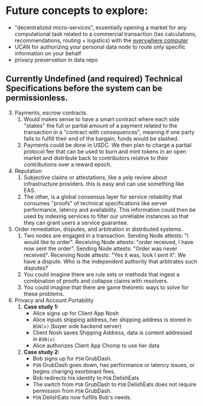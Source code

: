 # Future concepts to explore:
-  "decentralized micro-services", essentially opening a market for any computational task related to a commercial transaction (tax calculations, recommendations, routing + logistics) with the [everywhere computer](http://everywhere.computer/)
- UCAN for authorizing your personal data node to route only specific information on your behalf
- privacy preservation in data repo


## Currently Undefined (and required) Technical Specifications before the system can be permissionless.
3. Payments, escrow contracts.
	1. Would makes sense to have a smart contract where each side "stakes" the full or partial amount of a payment related to the transaction in a "contract with consequences", meaning if one party fails to fulfill their end of the bargain, funds would be slashed. 
	2. Payments could be done in USDC. We then plan to charge a partial protocol fee that can be used to burn and mint tokens in an open market and distribute back to contributors relative to their contributions over a reward epoch.
4. Reputation
	1. Subjective claims or attestations, like a yelp review about infrastructure providers. this is easy and can use something like EAS.
	2. The other, is a global consensus layer for service reliability that consumes "proofs" of technical specifications like server performance, latency and availability. This information could then be used by indexing services to filter our unreliable instances so that they can grant users a service guarantee. 
5. Order remediation, disputes, and arbitration in distributed systems.
	1. Two nodes are engaged in a transaction. Sending Node attests: "I would like to order". Receiving Node attests: "order received, I have now sent the order". Sending Node attests: "Order was never received". Receiving Node attests: "Yes it was, look I sent it". We have a dispute. Who is the independent authority that arbitrates such disputes?  
	2. You could imagine there are rule sets or methods that ingest a combination of proofs and collapse claims with resolvers. 
	3. You could imagine that there are game theoretic ways to solve for these problems. 
6. Privacy and Account Portability
	1. **Case study 1:**
		- Alice signs up for Client App Nosh
		- Alice inputs shipping address, her shipping address is stored in `BSN(x)` (buyer side backend server)
		- Client Nosh saves Shipping Address, data is content addressed in `BSN(x)`
		- Alice authorizes Client App Chomp to use her data
	2. **Case study 2:**
		- Bob signs up for `PSN` GrubDash.
		- `PSN` GrubDash goes down, has performance or latency issues, or begins charigng exorbinant fees.
		- Bob redirects his identity to `PSN` DelishEats
		- The switch from `PSN` GrubDash to `PSN` DelishEats does not require permission from `PSN` GrubDash.
		- `PSN` DelishEats now fulfills Bob's needs.
